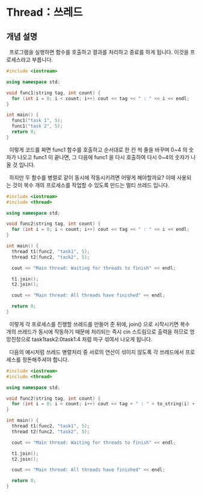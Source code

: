 # Thread：쓰레드

## 개념 설명

&nbsp; 프로그램을 실행하면 함수를 호출하고 결과를 처리하고 종료를 하게 됩니다. 이것을 프로세스라고 부릅니다.

```cpp
#include <iostream>

using namespace std;

void func1(string tag, int count) {
  for (int i = 0; i < count; i++) cout << tag << " : " << i << endl;
}

int main() {
  func1("task 1", 5);
  func1("task 2", 5);
  return 0;
}
```

&nbsp; 이렇게 코드를 짜면 func1 함수를 호출하고 순서대로 한 칸 씩 줄을 바꾸며 0~4 의 숫자가 나오고 func1 이 끝나면, 그 다음에 func1 을 다시 호출하여 다시 0~4의 숫자가 나올 것 입니다.

&nbsp; 하지만 두 함수를 병렬로 같이 동시에 작동시키려면 어떻게 해야할까요? 이때 사용되는 것이 복수 개의 프로세스를 작업할 수 있도록 만드는 멀티 쓰레드 입니다.

```cpp
#include <iostream>
#include <thread>

using namespace std;

void func2(string tag, int count) {
  for (int i = 0; i < count; i++) cout << tag << " : " << i << endl;
}

int main() {
  thread t1(func2, "task1", 5);
  thread t2(func2, "task2", 5);

  cout << "Main thread: Waiting for threads to finish" << endl;

  t1.join();
  t2.join();

  cout << "Main thread: All threads have finished" << endl;

  return 0;
}
```

&nbsp; 이렇게 각 프로세스를 진행할 쓰레드를 만들어 준 뒤에, join() 으로 시작시키면 복수 개의 쓰레드가 동시에 작동하기 때문에 처리되는 즉시 cin 스트림으로 출력을 하므로 엉망진창으로 task1task2:0task1:4 처럼 마구 섞여서 나오게 됩니다.

&nbsp; 다음의 예시처럼 쓰레드 병렬처리 중 서로의 연산이 섞이지 않도록 각 쓰레드에서 프로세스를 정돈해주셔야 합니다.

```cpp
#include <iostream>
#include <thread>

using namespace std;

void func2(string tag, int count) {
  for (int i = 0; i < count; i++) cout << tag + " : " + to_string(i) + "\n"; // <--
}

int main() {
  thread t1(func2, "task1", 5);
  thread t2(func2, "task2", 5);

  cout << "Main thread: Waiting for threads to finish" << endl;

  t1.join();
  t2.join();

  cout << "Main thread: All threads have finished" << endl;

  return 0;
}
```
